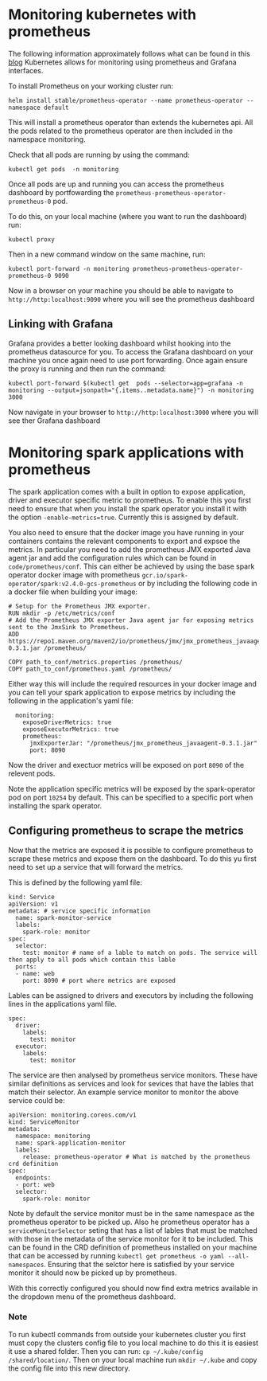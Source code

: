 # Monitoring kubernetes with prometheus
The following information approximately follows what can be found in this [blog](https://itnext.io/kubernetes-monitoring-with-prometheus-in-15-minutes-8e54d1de2e13)
Kubernetes allows for monitoring using prometheus and Grafana interfaces.

To install Prometheus on your working cluster run:
```
helm install stable/prometheus-operator --name prometheus-operator --namespace default
```
This will install a prometheus operator than extends the kubernetes api. All the pods related to the prometheus operator are then included in the namespace monitoring.

Check that all pods are running by using the command:
```
kubectl get pods  -n monitoring
```

Once all pods are up and running you can access the prometheus dashboard by portfowarding the `prometheus-prometheus-operator-prometheus-0` pod.

To do this, on your local machine (where you want to run the dashboard) run:
```
kubectl proxy
```
Then in a new command window on the same machine, run:
```
kubectl port-forward -n monitoring prometheus-prometheus-operator-prometheus-0 9090
```
Now in a browser on your machine you should be able to navigate to `http://http:localhost:9090` where you will see the prometheus dashboard

## Linking with Grafana
Grafana provides a better looking dashboard whilst hooking into the prometheus datasource for you. To access the Grafana dashboard on your machine you once again need to use port forwarding. Once again ensure the proxy is running and then run the command:
```
kubectl port-forward $(kubectl get  pods --selector=app=grafana -n  monitoring --output=jsonpath="{.items..metadata.name}") -n monitoring  3000
```

Now navigate in your browser to `http://http:localhost:3000` where you will see ther Grafana dashboard


# Monitoring spark applications with prometheus
The spark application comes with a built in option to expose application, driver and executor specific metric to prometheus. To enable this you first need to ensure that when you install the spark operator you install it with the option `-enable-metrics=true`. Currently this is assigned by default.

You also need to ensure that the docker image you have running in your containers contains the relevant components to export and expsoe the metrics. In particular you need to add the prometheus JMX exported Java agent jar and add the configuration rules which can be found in `code/prometheus/conf`. This can either be achieved by using the base spark operator docker image with prometheus `gcr.io/spark-operator/spark:v2.4.0-gcs-prometheus` or by including the following code in a docker file when building your image:
```
# Setup for the Prometheus JMX exporter.
RUN mkdir -p /etc/metrics/conf
# Add the Prometheus JMX exporter Java agent jar for exposing metrics sent to the JmxSink to Prometheus.
ADD https://repo1.maven.org/maven2/io/prometheus/jmx/jmx_prometheus_javaagent/0.3.1/jmx_prometheus_javaagent-0.3.1.jar /prometheus/

COPY path_to_conf/metrics.properties /prometheus/
COPY path_to_conf/prometheus.yaml /prometheus/
```

Either way this will include the required resources in your docker image and you can tell your spark application to expose metrics by including the following in the application's yaml file:
```
  monitoring:
    exposeDriverMetrics: true
    exposeExecutorMetrics: true
    prometheus:
      jmxExporterJar: "/prometheus/jmx_prometheus_javaagent-0.3.1.jar"
      port: 8090 
```

Now the driver and exectuor metrics will be exposed on port `8090` of the relevent pods. 

Note the application specific metrics will be exposed by the spark-operator pod on port `10254` by default. This can be specified to a specific port when installing the spark operator.

## Configuring prometheus to scrape the metrics

Now that the metrics are exposed it is possible to configure prometheus to scrape these metrics and expose them on the dashboard. To do this yu first need to set up a service that will forward the metrics. 

This is defined by the following yaml file:

```
kind: Service
apiVersion: v1
metadata: # service specific information
  name: spark-monitor-service 
  labels:
    spark-role: monitor
spec:
  selector:
    test: monitor # name of a lable to match on pods. The service will then apply to all pods which contain this lable
  ports:
  - name: web
    port: 8090 # port where metrics are exposed
```

Lables can be assigned to drivers and executors by including the following lines in the applications yaml file.

```
spec:
  driver:
    labels:
      test: monitor
  executor:
    labels:
      test: monitor
```

The service are then analysed by prometheus service monitors. These have similar definitions as services and look for sevices that have the lables that match their selector. An example service monitor to monitor the above service could be:

```
apiVersion: monitoring.coreos.com/v1
kind: ServiceMonitor
metadata:
  namespace: monitoring
  name: spark-application-monitor
  labels:
    release: prometheus-operator # What is matched by the prometheus crd definition
spec:
  endpoints:
  - port: web
  selector:
    spark-role: monitor
```

Note by default the service monitor must be in the same namespace as the prometheus operator to be picked up. Also he prometheus operator has a `serviceMonitorSelector` seting that has a list of lables that must be matched with those in the metadata of the service monitor for it to be included. This can be found in the CRD definition of prometheus installed on your machine that can be accessed by running `kubectl get prometheus -o yaml --all-namespaces`. Ensuring that the selctor here is satisfied by your service monitor it should now be picked up by prometheus. 

With this correctly configured you should now find extra metrics available in the dropdown menu of the prometheus dashboard. 

### Note
To run kubectl commands from outside your kubernetes cluster you first must copy the clusters config file to you local machine to do this it is easiest it use a shared folder. 
Then you can run:
`cp ~/.kube/config /shared/location/`. Then on your local machine run `mkdir ~/.kube` and copy the config file into this new directory.